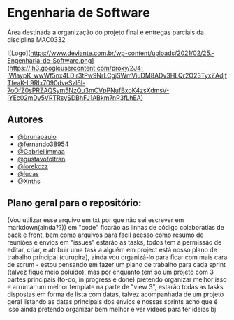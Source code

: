 # Engenharia de Software

Área destinada a organização do projeto final e entregas parciais da disciplina MAC0332


![Logo](https://www.deviante.com.br/wp-content/uploads/2021/02/25.-Engenharia-de-Software.png](https://lh3.googleusercontent.com/proxy/2J4-iWlaypK_wwWf5nx4LDir3tPw9NrLCgjSWmViuDM8ADv3HLQr2O23TyxZAdjfTfeaK-L9RIx7090dveSzl6l-7oOfZ0sPRZAQSym5NzQu3mCVpPNufBxoK4zsXdmsV-iYEc02mDy5VRTRsySDBhFJ1ABkm7nP3fLhEA)


## Autores

- [@brunapaulo](https://github.com/brunapaulo)
- [@fernando38954](https://github.com/fernando38954)
- [@Gabriellimmaa](https://github.com/Gabriellimmaa)
- [@gustavofoltran](https://github.com/gustavofoltran)
- [@lorekozz](https://github.com/lorekozz)
- [@lucas](https://www.instagram.com/franco.lucasr/)
- [@Xnths](https://github.com/Xnths)

## Plano geral para o repositório:
(Vou utilizar esse arquivo em txt por que não sei escrever em markdown(ainda??))
em "code" ficarão as linhas de código colaboratias de back e front, bem como arquivos para facil acesso como resumo de reuniões e envios 
em "issues" estarão as tasks, todos tem a permissão de editar, criar, e atribuir uma task a alguém
em project está nosso plano de trabalho principal (curupira), ainda vou organizá-lo para ficar com mais cara de scrum - estou pensando em fazer um plano de trabalho para cada sprint (talvez fique meio poluído), mas por enquanto tem so um projeto com 3 partes principais (to-do, in progress e done)
pretendo organizar melhor isso e arrumar um melhor template
na parte de "view 3", estarão todas as tasks dispostas em forma de lista com datas, talvez acompanhada de um projeto geral listando as datas principais dos envios e nossas sprints 
acho que é isso ainda pretendo organizar bem melhor e ver videos para ter ideias bj
